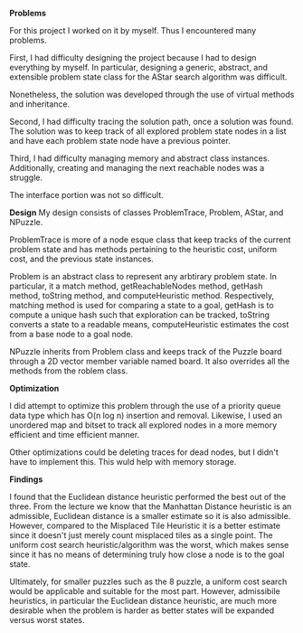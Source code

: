 **Problems**

For this project I worked on it by myself. Thus I encountered many problems.

First, I had difficulty designing the project because I had to design everything by myself. In particular, designing a generic, abstract, and extensible problem state class for the AStar search algorithm was difficult.

Nonetheless, the solution was developed through the use of virtual methods and inheritance.

Second, I had difficulty tracing the solution path, once a solution was found. The solution was to keep track of all explored problem state nodes in a list and have each problem state node have a previous pointer.

Third, I had difficulty managing memory and abstract class instances. Additionally, creating and managing the next reachable nodes was a struggle. 

The interface portion was not so difficult.

**Design**
My design consists of classes ProblemTrace, Problem, AStar, and NPuzzle. 

ProblemTrace is more of a node esque class that keep tracks of the current problem state and has methods pertaining to the heuristic cost, uniform cost, and the previous state instances.

Problem is an abstract class to represent any arbtirary problem state. In particular, it a match method, getReachableNodes method, getHash method, toString method, and computeHeuristic method. Respectively, matching method is used for comparing a state to a goal, getHash is to compute a unique hash such that exploration can be tracked, toString converts a state to a readable means, computeHeuristic estimates the cost from a base node to a goal node.

NPuzzle inherits from Problem class and keeps track of the Puzzle board through a 2D vector member variable named board. It also overrides all the methods from the roblem class.

**Optimization**

I did attempt to optimize this problem through the use of a priority queue data type which has O(n log n) insertion and removal. Likewise, I used an unordered map and bitset to track all explored nodes in a more memory efficient and time efficient manner.

Other optimizations could be deleting traces for dead nodes, but I didn't have to implement this. This wuld help with memory storage.

**Findings**

I found that the Euclidean distance heuristic performed the best out of the three. From the lecture we know that the Manhattan Distance heuristic is an admissible, Euclidean distance is a smaller estimate so it is also admissible. However, compared to the Misplaced Tile Heuristic it is a better estimate since it doesn't just merely count misplaced tiles as a single point. The uniform cost search heuristic/algorithm was the worst, which makes sense since it has no means of determining truly how close a node is to the goal state.

Ultimately, for smaller puzzles such as the 8 puzzle, a uniform cost search would be applicable and suitable for the most part. However, admissibile heuristics, in particular the Euclidean distance heuristic, are much more desirable when the problem is harder as better states will be expanded versus worst states.
